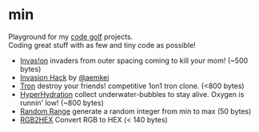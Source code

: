 min
=========

Playground for my [code golf] projects.<br>
Coding great stuff with as few and tiny code as possible!

  - [Invas!on] invaders from outer spacing coming to kill your mom! (~500 bytes)
  - [Invasion Hack] by [@aemkei]
  - [Tron] destroy your friends! competitive 1on1 tron clone. (<800 bytes)
  - [HyperHydration] collect underwater-bubbles to stay alive. Oxygen is runnin' low! (~800 bytes)
  - [Random Range] generate a random integer from min to max (50 bytes)
  - [RGB2HEX] Convert RGB to HEX (< 140 bytes)

[code golf]:http://en.wikipedia.org/wiki/Code_golf
[Invas!on]:https://rawgit.com/misantronic/min/master/invasion/invasion.html
[Invasion Hack]:http://jsbin.com/spaceinvader
[@aemkei]:https://twitter.com/aemkei
[HyperHydration]:https://rawgit.com/misantronic/min/master/hyperhydration/hyperhydration.html
[Random Range]:https://github.com/misantronic/min/tree/master/random_range
[RGB2HEX]:https://github.com/misantronic/min/tree/master/random_range
[Tron]:https://rawgit.com/misantronic/min/master/tron/tron.html